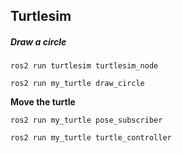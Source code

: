 ## Turtlesim

##### Draw a circle

`ros2 run turtlesim turtlesim_node`

`ros2 run my_turtle draw_circle`

**Move the turtle**

`ros2 run my_turtle pose_subscriber`

`ros2 run my_turtle turtle_controller`